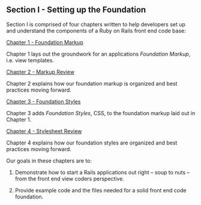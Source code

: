 Section I - Setting up the Foundation
-------------------------------------

Section I is comprised of four chapters written to help developers set up and understand the components of a Ruby on Rails front end code base:

[Chapter 1 - Foundation Markup][Chapter 1]

Chapter 1 lays out the groundwork for an applications *Foundation Markup*, i.e. view templates.

[Chapter 2 - Markup Review][Chapter 2]

Chapter 2 explains how our foundation markup is organized and best practices moving forward.

[Chapter 3 - Foundation Styles][Chapter 3]

Chapter 3 adds *Foundation Styles*, CSS, to the foundation markup laid out in Chapter 1.

[Chapter 4 - Stylesheet Review][Chapter 4]

Chapter 4 explains how our foundation styles are organized and best practices moving forward.

Our goals in these chapters are to:

1.  Demonstrate how to start a Rails applications out right – soup to nuts – from the front end view coders perspective.

2.  Provide example code and the files needed for a solid front end code foundation.

[Chapter 1]:            https://github.com/maxxiimo/the-front-end-manifesto/blob/master/chp1-foundation-markup.md
[Chapter 2]:            https://github.com/maxxiimo/the-front-end-manifesto/blob/master/chp2-markup-review.md
[Chapter 3]:            https://github.com/maxxiimo/the-front-end-manifesto/blob/master/chp3-foundation-styles.md
[Chapter 4]:            https://github.com/maxxiimo/the-front-end-manifesto/blob/master/chp4-stylesheet-review.md
